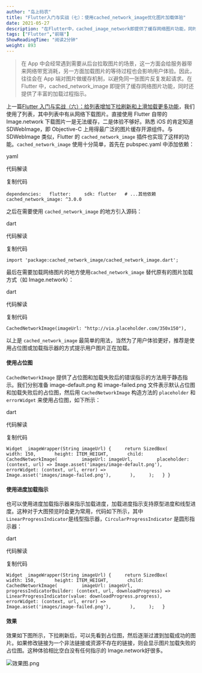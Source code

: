 ```yaml
---
author: "岛上码农"
title: "Flutter入门与实战（七）：使用cached_network_image优化图片加载体验"
date: 2021-05-27
description: "在Flutter中，cached_image_network即提供了缓存网络图片功能，同时还提供了丰富的加载过程指示，可以大幅提升图片加载过程的体验和降低服务器资源占用。"
tags: ["Flutter","前端"]
ShowReadingTime: "阅读2分钟"
weight: 893
---
```

> 在 App 中会经常遇到需要从后台拉取图片的场景，这一方面会给服务器带来网络带宽消耗，另一方面加载图片的等待过程也会影响用户体验。因此，往往会在 App 端对图片做缓存机制，以避免同一张图片反复发起请求。在 Flutter 中，cached\_network\_image 即提供了缓存网络图片功能，同时还提供了丰富的加载过程指示。

上一篇[Flutter 入门与实战（六）：给列表增加下拉刷新和上滑加载更多功能](https://juejin.cn/post/6966225049783762980 "https://juejin.cn/post/6966225049783762980")，我们使用了列表，其中列表中有从网络下载图片。直接使用 Flutter 自带的 Image.network 下载图片一是无法缓存，二是体验不够好。熟悉 iOS 的肯定知道 SDWebImage，即 Objective-C 上用得最广泛的图片缓存开源组件。与 SDWebImage 类似，Flutter 的 `cached_network_image` 插件也实现了这样的功能。`cached_network_image` 使用十分简单，首先在 pubspec.yaml 中添加依赖：

yaml

 代码解读

复制代码

`dependencies:   flutter:     sdk: flutter   # ...其他依赖   cached_network_image: ^3.0.0`

之后在需要使用 `cached_network_image` 的地方引入源码：

dart

 代码解读

复制代码

`import 'package:cached_network_image/cached_network_image.dart';`

最后在需要加载网络图片的地方使用`cached_network_image` 替代原有的图片加载方式（如 Image.network）：

dart

 代码解读

复制代码

`CachedNetworkImage(imageUrl: "http://via.placeholder.com/350x150"),`

以上是 `cached_network_image` 最简单的用法，当然为了用户体验更好，推荐是使用占位图或加载指示器的方式提示用户图片正在加载。

#### 使用占位图

`CachedNetworkImage` 提供了占位图和加载失败后的错误指示的方法用于静态指示。我们分别准备 image-default.png 和 image-failed.png 文件表示默认占位图和加载失败后的占位图，然后用 `CachedNetworkImage` 构造方法的 `placeholder` 和 `errorWidget` 来使用占位图，如下所示：

dart

 代码解读

复制代码

`Widget _imageWrapper(String imageUrl) {     return SizedBox(       width: 150,       height: ITEM_HEIGHT,       child: CachedNetworkImage(         imageUrl: imageUrl,         placeholder: (context, url) => Image.asset('images/image-default.png'),         errorWidget: (context, url, error) =>            Image.asset('images/image-failed.png'),       ),     );   } }`

#### 使用进度加载指示

也可以使用进度加载指示器来指示加载进度，加载进度指示支持原型进度和线型进度。这种对于大图预览时会更为常用，代码如下所示，其中`LinearProgressIndicator`是线型指示器，`CircularProgressIndicator` 是圆形指示器：

dart

 代码解读

复制代码

`Widget _imageWrapper(String imageUrl) {     return SizedBox(       width: 150,       height: ITEM_HEIGHT,       child: CachedNetworkImage(         imageUrl: imageUrl,         progressIndicatorBuilder: (context, url, downloadProgress) =>             LinearProgressIndicator(value: downloadProgress.progress),         errorWidget: (context, url, error) =>             Image.asset('images/image-failed.png'),       ),     );   }`

#### 效果

效果如下图所示，下拉刷新后，可以先看到占位图，然后逐渐过渡到加载成功的图片。如果修改链接为一个非法链接或资源不存在的链接，则会显示图片加载失败的占位图。这种体验相比空白没有任何指示的 Image.network好很多。

![效果图.png](https://p3-juejin.byteimg.com/tos-cn-i-k3u1fbpfcp/28369647b0804bb2af2643f9ef4b6c1e~tplv-k3u1fbpfcp-zoom-in-crop-mark:1512:0:0:0.awebp)